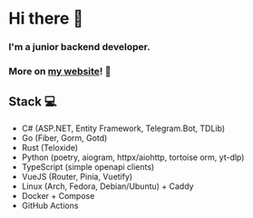 # Hi there 👋

### I'm a junior backend developer.

### More on [my website](https://linuxfight.me)! 💾

## Stack 💻

- C# (ASP.NET, Entity Framework, Telegram.Bot, TDLib)
- Go (Fiber, Gorm, Gotd)
- Rust (Teloxide)
- Python (poetry, aiogram, httpx/aiohttp, tortoise orm, yt-dlp)
- TypeScript (simple openapi clients)
- VueJS (Router, Pinia, Vuetify)
- Linux (Arch, Fedora, Debian/Ubuntu) + Caddy
- Docker + Compose
- GitHub Actions

<!--
**linuxfight/linuxfight** is a ✨ _special_ ✨ repository because its `README.md` (this file) appears on your GitHub profile.

Here are some ideas to get you started:

- 🔭 I’m currently working on ...
- 🌱 I’m currently learning ...
- 👯 I’m looking to collaborate on ...
- 🤔 I’m looking for help with ...
- 💬 Ask me about ...
- 📫 How to reach me: ...
- 😄 Pronouns: ...
- ⚡ Fun fact: ...
-->
